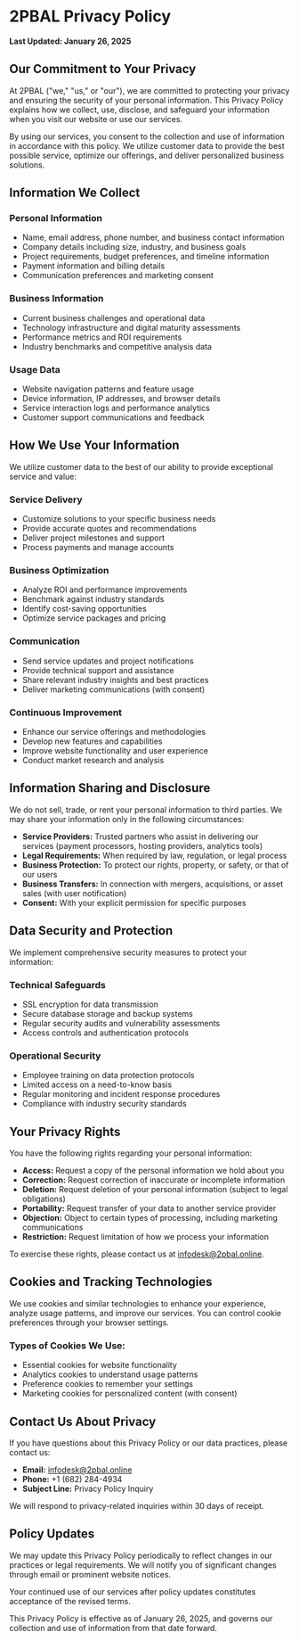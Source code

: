 # 2PBAL Privacy Policy

**Last Updated: January 26, 2025**

## Our Commitment to Your Privacy

At 2PBAL ("we," "us," or "our"), we are committed to protecting your privacy and ensuring the security of your personal information. This Privacy Policy explains how we collect, use, disclose, and safeguard your information when you visit our website or use our services.

By using our services, you consent to the collection and use of information in accordance with this policy. We utilize customer data to provide the best possible service, optimize our offerings, and deliver personalized business solutions.

## Information We Collect

### Personal Information
- Name, email address, phone number, and business contact information
- Company details including size, industry, and business goals
- Project requirements, budget preferences, and timeline information
- Payment information and billing details
- Communication preferences and marketing consent

### Business Information
- Current business challenges and operational data
- Technology infrastructure and digital maturity assessments
- Performance metrics and ROI requirements
- Industry benchmarks and competitive analysis data

### Usage Data
- Website navigation patterns and feature usage
- Device information, IP addresses, and browser details
- Service interaction logs and performance analytics
- Customer support communications and feedback

## How We Use Your Information

We utilize customer data to the best of our ability to provide exceptional service and value:

### Service Delivery
- Customize solutions to your specific business needs
- Provide accurate quotes and recommendations
- Deliver project milestones and support
- Process payments and manage accounts

### Business Optimization
- Analyze ROI and performance improvements
- Benchmark against industry standards
- Identify cost-saving opportunities
- Optimize service packages and pricing

### Communication
- Send service updates and project notifications
- Provide technical support and assistance
- Share relevant industry insights and best practices
- Deliver marketing communications (with consent)

### Continuous Improvement
- Enhance our service offerings and methodologies
- Develop new features and capabilities
- Improve website functionality and user experience
- Conduct market research and analysis

## Information Sharing and Disclosure

We do not sell, trade, or rent your personal information to third parties. We may share your information only in the following circumstances:

- **Service Providers:** Trusted partners who assist in delivering our services (payment processors, hosting providers, analytics tools)
- **Legal Requirements:** When required by law, regulation, or legal process
- **Business Protection:** To protect our rights, property, or safety, or that of our users
- **Business Transfers:** In connection with mergers, acquisitions, or asset sales (with user notification)
- **Consent:** With your explicit permission for specific purposes

## Data Security and Protection

We implement comprehensive security measures to protect your information:

### Technical Safeguards
- SSL encryption for data transmission
- Secure database storage and backup systems
- Regular security audits and vulnerability assessments
- Access controls and authentication protocols

### Operational Security
- Employee training on data protection protocols
- Limited access on a need-to-know basis
- Regular monitoring and incident response procedures
- Compliance with industry security standards

## Your Privacy Rights

You have the following rights regarding your personal information:

- **Access:** Request a copy of the personal information we hold about you
- **Correction:** Request correction of inaccurate or incomplete information
- **Deletion:** Request deletion of your personal information (subject to legal obligations)
- **Portability:** Request transfer of your data to another service provider
- **Objection:** Object to certain types of processing, including marketing communications
- **Restriction:** Request limitation of how we process your information

To exercise these rights, please contact us at infodesk@2pbal.online.

## Cookies and Tracking Technologies

We use cookies and similar technologies to enhance your experience, analyze usage patterns, and improve our services. You can control cookie preferences through your browser settings.

### Types of Cookies We Use:
- Essential cookies for website functionality
- Analytics cookies to understand usage patterns
- Preference cookies to remember your settings
- Marketing cookies for personalized content (with consent)

## Contact Us About Privacy

If you have questions about this Privacy Policy or our data practices, please contact us:

- **Email:** infodesk@2pbal.online
- **Phone:** +1 (682) 284-4934
- **Subject Line:** Privacy Policy Inquiry

We will respond to privacy-related inquiries within 30 days of receipt.

## Policy Updates

We may update this Privacy Policy periodically to reflect changes in our practices or legal requirements. We will notify you of significant changes through email or prominent website notices.

Your continued use of our services after policy updates constitutes acceptance of the revised terms.

This Privacy Policy is effective as of January 26, 2025, and governs our collection and use of information from that date forward.